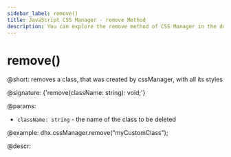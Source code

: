 ```yaml
---
sidebar_label: remove()
title: JavaScript CSS Manager - remove Method 
description: You can explore the remove method of CSS Manager in the documentation of the DHTMLX JavaScript UI library. Browse developer guides and API reference, try out code examples and live demos, and download a free 30-day evaluation version of DHTMLX Suite.
---
```


# remove()

@short: removes a class, that was created by cssManager, with all its styles

@signature: {'remove(className: string): void;'}

@params:
- `className: string` - the name of the class to be deleted

@example:
dhx.cssManager.remove("myCustomClass");

@descr:
